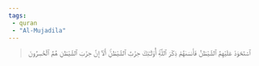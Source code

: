 ```yaml
---
tags: 
 - quran 
 - "Al-Mujadila"
---
```


> ٱسۡتَحۡوَذَ عَلَيۡهِمُ ٱلشَّيۡطَٰنُ فَأَنسَىٰهُمۡ ذِكۡرَ ٱللَّهِۚ أُوْلَـٰٓئِكَ حِزۡبُ ٱلشَّيۡطَٰنِۚ أَلَآ إِنَّ حِزۡبَ ٱلشَّيۡطَٰنِ هُمُ ٱلۡخَٰسِرُونَ
